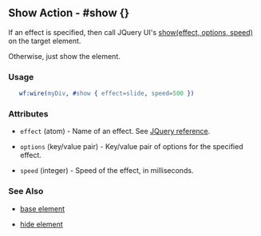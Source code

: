 

## Show Action - #show {}

  If an effect is specified, then call JQuery UI's [show(effect,
  options, speed)](http://docs.jquery.com/UI/Effects/show) on the target element.
	
  Otherwise, just show the element.


### Usage

```erlang
   wf:wire(myDiv, #show { effect=slide, speed=500 })

```

### Attributes

   * `effect` (atom) - Name of an effect. See <a href='http://docs.jquery.com/UI/Effects'>JQuery reference</a>.

   * `options` (key/value pair) - Key/value pair of options for the specified effect.

   * `speed` (integer) - Speed of the effect, in milliseconds.

### See Also

 *  [base element](./action_base.md)

 *  [hide element](./hide.html)

 
